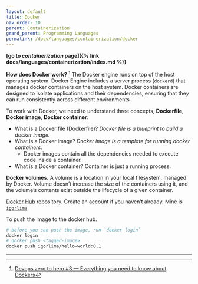 ```yaml
---
layout: default
title: Docker
nav_order: 10
parent: Containerization
grand_parent: Programming Languages
permalink: /docs/languages/containerization/docker
---
```


__[go to *containerization* page]({% link docs/languages/containerization/index.md %})__

__How does Docker work?__ [^1]
The Docker engine runs on top of the host operating system. Docker Engine includes a server process (`dockerd`) that manages docker containers on the host system. Docker containers are designed to isolate applications and their dependencies, ensuring that they can run consistently across different environments

To work with Docker, we need to understand three concepts, __Dockerfile__, __Docker image__, __Docker container__:
- What is a Docker file (Dockerfile)? _Docker file is a blueprint to build a docker image._
- What is a Docker image? _Docker image is a template for running docker containers._
  - Docker images contain all the dependencies needed to execute code inside a container.
- What is a Docker container? Container is just a running process.

__Docker volumes.__ A volume is a location in your local filesystem, managed by Docker. Volume doesn’t increase the size of the containers using it, and the volume’s contents exist outside the lifecycle of a given container.

[Docker Hub](https://hub.docker.com/) repository. Create an account if you haven’t already. Mine is [`igorlima`](https://hub.docker.com/u/igorlima).

To push the image to the docker hub.
```sh
# before you can push the image, run `docker login`
docker login
# docker push <tagged-image>
docker push igorlima/hello-world:0.1
```


----

[^1]: [Devops zero to hero #3 — Everything you need to know about Dockers](https://medium.com/illumination/devops-zero-to-hero-3-everything-you-need-to-know-about-dockers-7ff321b38e6b)
